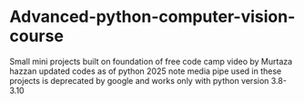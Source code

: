 # Advanced-python-computer-vision-course
Small mini projects built on foundation of free code camp video by Murtaza hazzan updated codes as of python 2025
note media pipe used in these projects is deprecated by google and works only with python version 3.8-3.10
